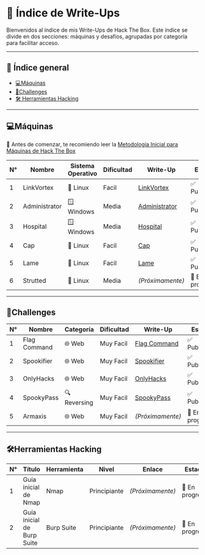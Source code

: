 # 📂 Índice de Write-Ups

Bienvenidos al índice de mis Write-Ups de Hack The Box. 
Este índice se divide en dos secciones: máquinas y desafíos, agrupadas por categoría para facilitar acceso.

---

## 📑 Índice general
- [💻Máquinas](#máquinas)
- [🧩Challenges](#challenges)
- [🛠️ Herramientas Hacking](#%EF%B8%8Fherramientas-hacking)

---

## 💻Máquinas

📌 Antes de comenzar, te recomiendo leer la [Metodología Inicial para Máquinas de Hack The Box](https://medium.com/@jpablo13/metodolog%C3%ADa-inicial-para-m%C3%A1quinas-de-hack-the-box-16620d22c0a2)

| N° | Nombre       | Sistema Operativo  | Dificultad | Write-Up                                                                                                             | Estado         |
|----|--------------|--------------------|------------|----------------------------------------------------------------------------------------------------------------------|----------------|
| 1  | LinkVortex   | 🐧 Linux           | Facil     | [LinkVortex](https://medium.com/@pablo13villalobos/hack-the-box-machine-linkvortex-walkthrough-es-761f4ef0d36e)      | ✅ Publicado   |
| 2  | Administrator| 🪟 Windows         | Media     | [Administrator](https://medium.com/@pablo13villalobos/hack-the-box-machine-administrator-walkthrough-es-c53794c9c05d)| ✅ Publicado   |
| 3  | Hospital     | 🪟 Windows         | Media     | [Hospital](https://medium.com/@pablo13villalobos/hack-the-box-machine-hospital-walkthrough-es-541055f94cdf)          | ✅ Publicado   |
| 4  | Cap          | 🐧 Linux           | Facil     | [Cap](https://medium.com/@pablo13villalobos/hack-the-box-machine-cap-walkthrough-es-d382087fcaa2)                    | ✅ Publicado   |
| 5  | Lame         | 🐧 Linux           | Facil     | [Lame](https://medium.com/@jpablo13/hack-the-box-machine-lame-walkthrough-es-0225d6f72376)                           | ✅ Publicado   |
| 6  | Strutted     | 🐧 Linux           | Media     |    *(Próximamente)*                                                                                                  | 🚧 En progreso |

---

## 🧩Challenges

| N° | Nombre       | Categoría    | Dificultad | Write-Up                                                                                                         | Estado          |
|----|--------------|--------------|------------|------------------------------------------------------------------------------------------------------------------|-----------------|
| 1  | Flag Command | 🌐 Web       | Muy Facil  | [Flag Command](https://medium.com/@pablo13villalobos/hack-the-box-flag-command-walkthrough-es-4c4e26521d61)      | ✅ Publicado   |
| 2  | Spookifier   | 🌐 Web       | Muy Facil  | [Spookifier](https://medium.com/@pablo13villalobos/hack-the-box-spookifier-walkthrough-es-6c1fef95d1fe)          | ✅ Publicado   |
| 3  | OnlyHacks    | 🌐 Web       | Muy Facil  | [OnlyHacks](https://medium.com/@pablo13villalobos/hack-the-box-challenge-onlyhacks-walkthrough-es-b33ba8154703)  | ✅ Published   |
| 4  | SpookyPass   | 🔍 Reversing | Muy Facil  | [SpookyPass](https://medium.com/@pablo13villalobos/hack-the-box-challenge-spooky-passwalkthrough-es-a9562d00a6cb)| ✅ Publishe    |
| 5  | Armaxis      | 🌐 Web       | Muy Facil  |   *(Próximamente)*                                                                                               | 🚧 En progreso |

---

## 🛠️Herramientas Hacking

| N° | Título                     | Herramienta  | Nivel        | Enlace                                                                                           |    Estado         |
|----|----------------------------|--------------|--------------|--------------------------------------------------------------------------------------------------|-------------------|
| 1  | Guía inicial de Nmap       | Nmap         | Principiante |    *(Próximamente)*                                                                              |  🚧 En progreso   |
| 2  | Guía inicial de Burp Suite | Burp Suite   | Principiante |    *(Próximamente)*                                                                              |  🚧 En progreso   |

